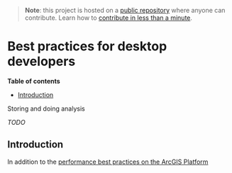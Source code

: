 > **Note**: this project is hosted on a [public repository](https://github.com/hhkaos/awesome-arcgis) where anyone can contribute. Learn how to [contribute in less than a minute](https://github.com/hhkaos/awesome-arcgis/blob/master/CONTRIBUTING.md#contributions).

# Best practices for desktop developers
<!-- START doctoc generated TOC please keep comment here to allow auto update -->
<!-- DON'T EDIT THIS SECTION, INSTEAD RE-RUN doctoc TO UPDATE -->
**Table of contents**

- [Introduction](#introduction)

<!-- END doctoc generated TOC please keep comment here to allow auto update -->

Storing and doing analysis

*TODO*

## Introduction
In addition to the [performance best practices on the ArcGIS Platform](../../arcgis/best-practices/README.md)
